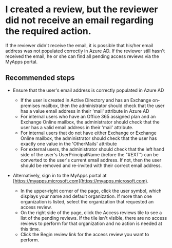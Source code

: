<properties
	pageTitle="I created a review, but the reviewer did not receive an email regarding the required action."
	description="After creating a review, the reviewer doesn't receive an email"
	service="microsoft.aad"
	resource="Microsoft_AAD_ERM"
	authors="kyschaub"
	ms.author="kyschaub"
	displayOrder="3"
	selfHelpType="resource"
	supportTopicIds=""
	resourceTags="governance_overview"
	productPesIds=""
	cloudEnvironments="public"
	articleId="958025bf-da79-48d8-99ec-79dc335420d8"
/>

# I created a review, but the reviewer did not receive an email regarding the required action.


If the reviewer didn't receive the email, it is possible that his/her email address was not populated correctly in Azure AD. If the reviewer still hasn't received the email, he or she can find all pending access reviews via the MyApps portal.


## **Recommended steps**


* Ensure that the user's email address is correctly populated in Azure AD

    * If the user is created in Active Directory and has an Exchange on-premises mailbox, then the administrator should check that the user has a value email address in their 'mail' attribute in Azure AD
    * For internal users who have an Office 365 assigned plan and an Exchange Online mailbox, the administrator should check that the user has a valid email address in their 'mail' attribute.
    * For internal users that do not have either Exchange or Exchange Online mailbox, the administrator should check that the user has exactly one value in the 'OtherMails' attribute
    * For external users, the administrator should check that the left hand side of the user's UserPrincipalName (before the "#EXT") can be converted to the user's current email address. If not, then the user should be removed and re-invited with their correct email address.


* Alternatively, sign in to the MyApps portal at [https://myapps.microsoft.com](https://myapps.microsoft.com).

    * In the upper-right corner of the page, click the user symbol, which displays your name and default organization. If more than one organization is listed, select the organization that requested an access review.
    * On the right side of the page, click the Access reviews tile to see a list of the pending reviews. If the tile isn't visible, there are no access reviews to perform for that organization and no action is needed at this time.
    * Click the Begin review link for the access review you want to perform.
